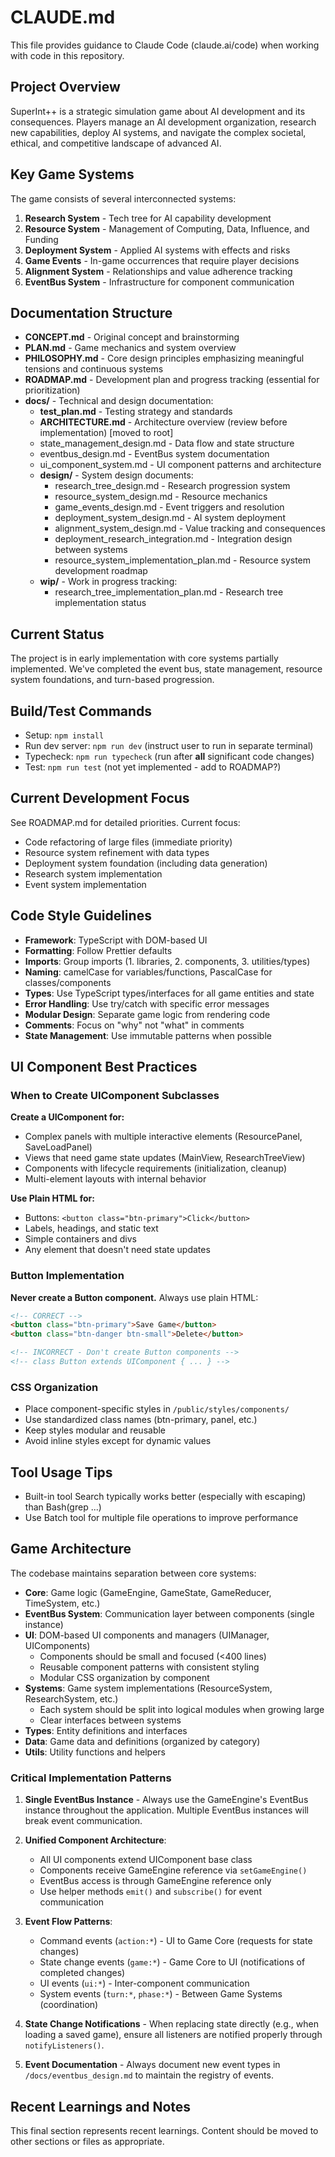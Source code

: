 # CLAUDE.md

This file provides guidance to Claude Code (claude.ai/code) when working with code in this repository.

## Project Overview

SuperInt++ is a strategic simulation game about AI development and its consequences. Players manage an AI development organization, research new capabilities, deploy AI systems, and navigate the complex societal, ethical, and competitive landscape of advanced AI.

## Key Game Systems

The game consists of several interconnected systems:

1. **Research System** - Tech tree for AI capability development
2. **Resource System** - Management of Computing, Data, Influence, and Funding
3. **Deployment System** - Applied AI systems with effects and risks
4. **Game Events** - In-game occurrences that require player decisions
5. **Alignment System** - Relationships and value adherence tracking
6. **EventBus System** - Infrastructure for component communication

## Documentation Structure

- **CONCEPT.md** - Original concept and brainstorming
- **PLAN.md** - Game mechanics and system overview
- **PHILOSOPHY.md** - Core design principles emphasizing meaningful tensions and continuous systems
- **ROADMAP.md** - Development plan and progress tracking (essential for prioritization)
- **docs/** - Technical and design documentation:
  - **test_plan.md** - Testing strategy and standards
  - **ARCHITECTURE.md** - Architecture overview (review before implementation) [moved to root]
  - state_management_design.md - Data flow and state structure
  - eventbus_design.md - EventBus system documentation
  - ui_component_system.md - UI component patterns and architecture
  - **design/** - System design documents:
    - research_tree_design.md - Research progression system
    - resource_system_design.md - Resource mechanics
    - game_events_design.md - Event triggers and resolution
    - deployment_system_design.md - AI system deployment
    - alignment_system_design.md - Value tracking and consequences
    - deployment_research_integration.md - Integration design between systems
    - resource_system_implementation_plan.md - Resource system development roadmap
  - **wip/** - Work in progress tracking:
    - research_tree_implementation_plan.md - Research tree implementation status

## Current Status

The project is in early implementation with core systems partially implemented. We've completed the event bus, state management, resource system foundations, and turn-based progression.

## Build/Test Commands

- Setup: `npm install`
- Run dev server: `npm run dev` (instruct user to run in separate terminal)
- Typecheck: `npm run typecheck` (run after **all** significant code changes)
- Test: `npm run test` (not yet implemented - add to ROADMAP?)

## Current Development Focus

See ROADMAP.md for detailed priorities. Current focus:
- Code refactoring of large files (immediate priority)
- Resource system refinement with data types
- Deployment system foundation (including data generation)
- Research system implementation
- Event system implementation

## Code Style Guidelines

- **Framework**: TypeScript with DOM-based UI
- **Formatting**: Follow Prettier defaults
- **Imports**: Group imports (1. libraries, 2. components, 3. utilities/types)
- **Naming**: camelCase for variables/functions, PascalCase for classes/components
- **Types**: Use TypeScript types/interfaces for all game entities and state
- **Error Handling**: Use try/catch with specific error messages
- **Modular Design**: Separate game logic from rendering code
- **Comments**: Focus on "why" not "what" in comments
- **State Management**: Use immutable patterns when possible

## UI Component Best Practices

### When to Create UIComponent Subclasses

**Create a UIComponent for:**
- Complex panels with multiple interactive elements (ResourcePanel, SaveLoadPanel)
- Views that need game state updates (MainView, ResearchTreeView)
- Components with lifecycle requirements (initialization, cleanup)
- Multi-element layouts with internal behavior

**Use Plain HTML for:**
- Buttons: `<button class="btn-primary">Click</button>`
- Labels, headings, and static text
- Simple containers and divs
- Any element that doesn't need state updates

### Button Implementation

**Never create a Button component.** Always use plain HTML:

```html
<!-- CORRECT -->
<button class="btn-primary">Save Game</button>
<button class="btn-danger btn-small">Delete</button>

<!-- INCORRECT - Don't create Button components -->
<!-- class Button extends UIComponent { ... } -->
```

### CSS Organization

- Place component-specific styles in `/public/styles/components/`
- Use standardized class names (btn-primary, panel, etc.)
- Keep styles modular and reusable
- Avoid inline styles except for dynamic values

## Tool Usage Tips

- Built-in tool Search typically works better (especially with escaping) than Bash(grep ...)
- Use Batch tool for multiple file operations to improve performance

## Game Architecture

The codebase maintains separation between core systems:
- **Core**: Game logic (GameEngine, GameState, GameReducer, TimeSystem, etc.)
- **EventBus System**: Communication layer between components (single instance)
- **UI**: DOM-based UI components and managers (UIManager, UIComponents)
  - Components should be small and focused (<400 lines)
  - Reusable component patterns with consistent styling
  - Modular CSS organization by component
- **Systems**: Game system implementations (ResourceSystem, ResearchSystem, etc.)
  - Each system should be split into logical modules when growing large
  - Clear interfaces between systems
- **Types**: Entity definitions and interfaces
- **Data**: Game data and definitions (organized by category)
- **Utils**: Utility functions and helpers

### Critical Implementation Patterns

1. **Single EventBus Instance** - Always use the GameEngine's EventBus instance throughout the application. Multiple EventBus instances will break event communication.

2. **Unified Component Architecture**:
   - All UI components extend UIComponent base class
   - Components receive GameEngine reference via `setGameEngine()`
   - EventBus access is through GameEngine reference only
   - Use helper methods `emit()` and `subscribe()` for event communication

3. **Event Flow Patterns**:
   - Command events (`action:*`) - UI to Game Core (requests for state changes)
   - State change events (`game:*`) - Game Core to UI (notifications of completed changes)
   - UI events (`ui:*`) - Inter-component communication
   - System events (`turn:*`, `phase:*`) - Between Game Systems (coordination)

4. **State Change Notifications** - When replacing state directly (e.g., when loading a saved game), ensure all listeners are notified properly through `notifyListeners()`.

5. **Event Documentation** - Always document new event types in `/docs/eventbus_design.md` to maintain the registry of events.

## Recent Learnings and Notes

This final section represents recent learnings. Content should be moved to other sections or files as appropriate.